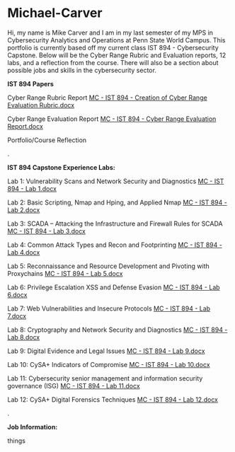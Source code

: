 # Michael-Carver

Hi, my name is Mike Carver and I am in my last semester of my MPS in Cybersecurity Analytics and Operations at Penn State World Campus. This portfolio is currently based off my current class IST 894 - Cybersecurity Capstone. Below will be the Cyber Range Rubric and Evaluation reports, 12 labs, and a reflection from the course. There will also be a section about possible jobs and skills in the cybersecurity sector.

**IST 894 Papers**

Cyber Range Rubric Report [MC - IST 894 - Creation of Cyber Range Evaluation Rubric.docx](https://github.com/user-attachments/files/21707780/MC.-.IST.894.-.Creation.of.Cyber.Range.Evaluation.Rubric.docx)

Cyber Range Evaluation Report [MC - IST 894 - Cyber Range Evaluation Report.docx](https://github.com/user-attachments/files/21707781/MC.-.IST.894.-.Cyber.Range.Evaluation.Report.docx)

Portfolio/Course Reflection 

.

**IST 894 Capstone Experience Labs:**

Lab 1: Vulnerability Scans and Network Security and Diagnostics [MC - IST 894 - Lab 1.docx](https://github.com/user-attachments/files/21366665/MC.-.IST.894.-.Lab.1.docx)

Lab 2: Basic Scripting, Nmap and Hping, and Applied Nmap [MC - IST 894 - Lab 2.docx](https://github.com/user-attachments/files/21366289/MC.-.IST.894.-.Lab.2.docx)

Lab 3: SCADA – Attacking the Infrastructure and Firewall Rules for SCADA [MC - IST 894 - Lab 3.docx](https://github.com/user-attachments/files/21366288/MC.-.IST.894.-.Lab.3.docx)

Lab 4: Common Attack Types and Recon and Footprinting [MC - IST 894 - Lab 4.docx](https://github.com/user-attachments/files/21366246/MC.-.IST.894.-.Lab.4.docx)

Lab 5: Reconnaissance and Resource Development and Pivoting with Proxychains [MC - IST 894 - Lab 5.docx](https://github.com/user-attachments/files/21366291/MC.-.IST.894.-.Lab.5.docx)

Lab 6: Privilege Escalation XSS and Defense Evasion [MC - IST 894 - Lab 6.docx](https://github.com/user-attachments/files/21366318/MC.-.IST.894.-.Lab.6.docx)

Lab 7: Web Vulnerabilities and Insecure Protocols [MC - IST 894 - Lab 7.docx](https://github.com/user-attachments/files/21366323/MC.-.IST.894.-.Lab.7.docx)

Lab 8: Cryptography and Network Security and Diagnostics [MC - IST 894 - Lab 8.docx](https://github.com/user-attachments/files/21707774/MC.-.IST.894.-.Lab.8.docx)

Lab 9: Digital Evidence and Legal Issues [MC - IST 894 - Lab 9.docx](https://github.com/user-attachments/files/21707776/MC.-.IST.894.-.Lab.9.docx)

Lab 10: CySA+ Indicators of Compromise [MC - IST 894 - Lab 10.docx](https://github.com/user-attachments/files/21707777/MC.-.IST.894.-.Lab.10.docx)

Lab 11: Cybersecurity senior management and information security governance (ISG) [MC - IST 894 - Lab 11.docx](https://github.com/user-attachments/files/21707778/MC.-.IST.894.-.Lab.11.docx)

Lab 12:  CySA+ Digital Forensics Techniques [MC - IST 894 - Lab 12.docx](https://github.com/user-attachments/files/21707779/MC.-.IST.894.-.Lab.12.docx)


.

**Job Information:**

things
